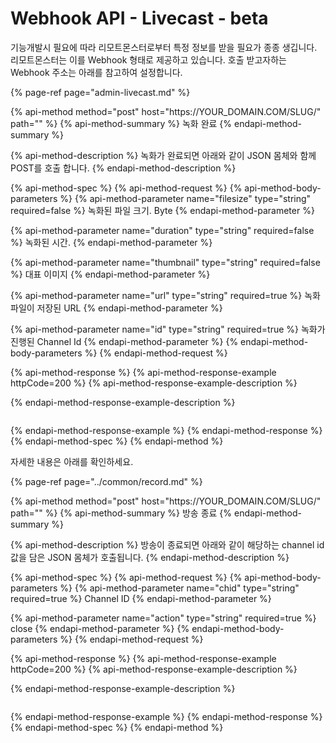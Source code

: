 # Webhook API - Livecast - beta

기능개발시 필요에 따라 리모트몬스터로부터 특정 정보를 받을 필요가 종종 생깁니다. 리모트몬스터는 이를 Webhook 형태로 제공하고 있습니다. 호출 받고자하는 Webhook 주소는 아래를 참고하여 설정합니다.

{% page-ref page="admin-livecast.md" %}

{% api-method method="post" host="https://YOUR\_DOMAIN.COM/SLUG/" path="" %}
{% api-method-summary %}
 녹화 완료
{% endapi-method-summary %}

{% api-method-description %}
 녹화가 완료되면 아래와 같이 JSON 몸체와 함께 POST를 호출 합니다. 
{% endapi-method-description %}

{% api-method-spec %}
{% api-method-request %}
{% api-method-body-parameters %}
{% api-method-parameter name="filesize" type="string" required=false %}
녹화된 파일 크기. Byte
{% endapi-method-parameter %}

{% api-method-parameter name="duration" type="string" required=false %}
녹화된 시간. 
{% endapi-method-parameter %}

{% api-method-parameter name="thumbnail" type="string" required=false %}
대표 이미지
{% endapi-method-parameter %}

{% api-method-parameter name="url" type="string" required=true %}
녹화파일이 저장된 URL
{% endapi-method-parameter %}

{% api-method-parameter name="id" type="string" required=true %}
녹화가 진행된 Channel Id
{% endapi-method-parameter %}
{% endapi-method-body-parameters %}
{% endapi-method-request %}

{% api-method-response %}
{% api-method-response-example httpCode=200 %}
{% api-method-response-example-description %}

{% endapi-method-response-example-description %}

```

```
{% endapi-method-response-example %}
{% endapi-method-response %}
{% endapi-method-spec %}
{% endapi-method %}

자세한 내용은 아래를 확인하세요.

{% page-ref page="../common/record.md" %}

{% api-method method="post" host="https://YOUR\_DOMAIN.COM/SLUG/" path="" %}
{% api-method-summary %}
 방송 종료
{% endapi-method-summary %}

{% api-method-description %}
 방송이 종료되면 아래와 같이 해당하는 channel id값을 담은 JSON 몸체가 호출됩니다.
{% endapi-method-description %}

{% api-method-spec %}
{% api-method-request %}
{% api-method-body-parameters %}
{% api-method-parameter name="chid" type="string" required=true %}
Channel ID
{% endapi-method-parameter %}

{% api-method-parameter name="action" type="string" required=true %}
close
{% endapi-method-parameter %}
{% endapi-method-body-parameters %}
{% endapi-method-request %}

{% api-method-response %}
{% api-method-response-example httpCode=200 %}
{% api-method-response-example-description %}

{% endapi-method-response-example-description %}

```

```
{% endapi-method-response-example %}
{% endapi-method-response %}
{% endapi-method-spec %}
{% endapi-method %}

